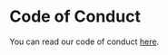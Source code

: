 # Code of Conduct

You can read our code of conduct [here](https://aptivi.gitbook.io/aptivi/guidelines/code-of-conduct).
